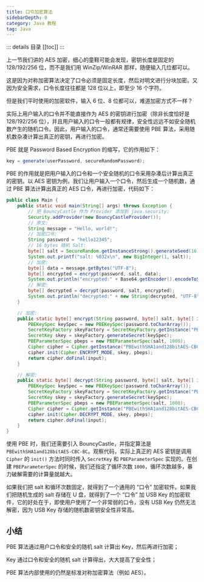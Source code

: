 ```yaml
---
title: 口令加密算法
sidebarDepth: 0
category: Java 教程
tag: Java
---
```


::: details 目录
[[toc]]
:::


上一节我们讲的 AES 加密，细心的童鞋可能会发现，密钥长度是固定的 128/192/256 位，而不是我们用 WinZip/WinRAR 那样，随便输入几位都可以。

这是因为对称加密算法决定了口令必须是固定长度，然后对明文进行分块加密。又因为安全需求，口令长度往往都是 128 位以上，即至少 16 个字符。

但是我们平时使用的加密软件，输入 6 位、8 位都可以，难道加密方式不一样？

实际上用户输入的口令并不能直接作为 AES 的密钥进行加密（除非长度恰好是 128/192/256 位），并且用户输入的口令一般都有规律，安全性远远不如安全随机数产生的随机口令。因此，用户输入的口令，通常还需要使用 PBE 算法，采用随机数杂凑计算出真正的密钥，再进行加密。

PBE 就是 Password Based Encryption 的缩写，它的作用如下：

```java
key = generate(userPassword, secureRandomPassword);
```

PBE 的作用就是把用户输入的口令和一个安全随机的口令采用杂凑后计算出真正的密钥。以 AES 密钥为例，我们让用户输入一个口令，然后生成一个随机数，通过 PBE 算法计算出真正的 AES 口令，再进行加密，代码如下：

```java
public class Main {
    public static void main(String[] args) throws Exception {
        // 把 BouncyCastle 作为 Provider 添加到 java.security:
        Security.addProvider(new BouncyCastleProvider());
        // 原文:
        String message = "Hello, world!";
        // 加密口令:
        String password = "hello12345";
        // 16 bytes 随机 Salt:
        byte[] salt = SecureRandom.getInstanceStrong().generateSeed(16);
        System.out.printf("salt: %032x\n", new BigInteger(1, salt));
        // 加密:
        byte[] data = message.getBytes("UTF-8");
        byte[] encrypted = encrypt(password, salt, data);
        System.out.println("encrypted:" + Base64.getEncoder().encodeToString(encrypted));
        // 解密:
        byte[] decrypted = decrypt(password, salt, encrypted);
        System.out.println("decrypted:" + new String(decrypted, "UTF-8"));
    }

    // 加密:
    public static byte[] encrypt(String password, byte[] salt, byte[] input) throws GeneralSecurityException {
        PBEKeySpec keySpec = new PBEKeySpec(password.toCharArray());
        SecretKeyFactory skeyFactory = SecretKeyFactory.getInstance("PBEwithSHA1and128bitAES-CBC-BC");
        SecretKey skey = skeyFactory.generateSecret(keySpec);
        PBEParameterSpec pbeps = new PBEParameterSpec(salt, 1000);
        Cipher cipher = Cipher.getInstance("PBEwithSHA1and128bitAES-CBC-BC");
        cipher.init(Cipher.ENCRYPT_MODE, skey, pbeps);
        return cipher.doFinal(input);
    }

    // 解密:
    public static byte[] decrypt(String password, byte[] salt, byte[] input) throws GeneralSecurityException {
        PBEKeySpec keySpec = new PBEKeySpec(password.toCharArray());
        SecretKeyFactory skeyFactory = SecretKeyFactory.getInstance("PBEwithSHA1and128bitAES-CBC-BC");
        SecretKey skey = skeyFactory.generateSecret(keySpec);
        PBEParameterSpec pbeps = new PBEParameterSpec(salt, 1000);
        Cipher cipher = Cipher.getInstance("PBEwithSHA1and128bitAES-CBC-BC");
        cipher.init(Cipher.DECRYPT_MODE, skey, pbeps);
        return cipher.doFinal(input);
    }
}
```

使用 PBE 时，我们还需要引入 BouncyCastle，并指定算法是 `PBEwithSHA1and128bitAES-CBC-BC`。观察代码，实际上真正的 AES 密钥是调用 `Cipher` 的 `init()` 方法时同时传入 `SecretKey` 和 `PBEParameterSpec` 实现的。在创建 `PBEParameterSpec` 的时候，我们还指定了循环次数 `1000`，循环次数越多，暴力破解需要的计算量就越大。

如果我们把 salt 和循环次数固定，就得到了一个通用的 “口令” 加密软件。如果我们把随机生成的 salt 存储在 U 盘，就得到了一个 “口令” 加 USB Key 的加密软件，它的好处在于，即使用户使用了一个非常弱的口令，没有 USB Key 仍然无法解密，因为 USB Key 存储的随机数密钥安全性非常高。

## 小结

PBE 算法通过用户口令和安全的随机 salt 计算出 Key，然后再进行加密；

Key 通过口令和安全的随机 salt 计算得出，大大提高了安全性；

PBE 算法内部使用的仍然是标准对称加密算法（例如 AES）。
